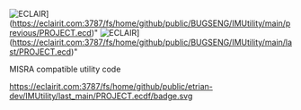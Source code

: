 ![ECLAIR](https://eclairit.com:3787/fs/home/github/public/BUGSENG/IMUtility/main/previous/.ecdf/badge.svg)](https://eclairit.com:3787/fs/home/github/public/BUGSENG/IMUtility/main/previous/PROJECT.ecd)"
![ECLAIR](https://eclairit.com:3787/fs/home/github/public/BUGSENG/IMUtility/main/last/.ecdf/badge.svg)](https://eclairit.com:3787/fs/home/github/public/BUGSENG/IMUtility/main/last/PROJECT.ecd)"

MISRA compatible utility code


https://eclairit.com:3787/fs/home/github/public/etrian-dev/IMUtility/last_main/PROJECT.ecdf/badge.svg
